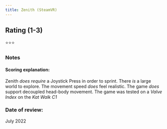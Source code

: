 ```yaml
---
title: Zenith (SteamVR)
---
```


## Rating (1-3)
⭐⭐⭐

### Notes


#### Scoring explanation:
Zenith *does require* a Joystick Press in order to sprint.
There *is* a large world to explore.
The movement speed *does* feel realistic.
The game *does* support decoupled head-body movement.
The game was tested on a *Valve Index* on the *Kat Walk C1*
### Date of review:
July 2022

<div id="hyvor-talk-view"></div>
<script type="text/javascript">
    var HYVOR_TALK_WEBSITE = 7943;
    var HYVOR_TALK_CONFIG = {
        url: false,
        id: false
    };
</script>
<script async type="text/javascript" src="//talk.hyvor.com/web-api/embed.js"></script>
